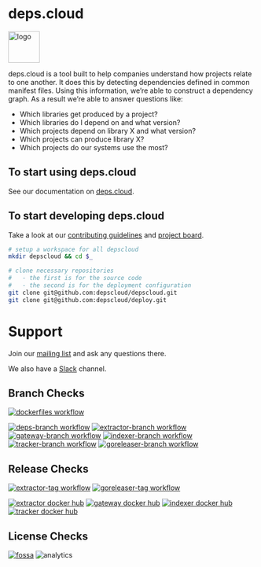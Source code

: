# deps.cloud

<img alt="logo" width="64" src="https://deps.cloud/favicons/android-chrome-512x512.png"/>

deps.cloud is a tool built to help companies understand how projects relate to one another.
It does this by detecting dependencies defined in common manifest files.
Using this information, we’re able to construct a dependency graph.
As a result we’re able to answer questions like:

* Which libraries get produced by a project?
* Which libraries do I depend on and what version?
* Which projects depend on library X and what version?
* Which projects can produce library X?
* Which projects do our systems use the most?

## To start using deps.cloud

See our documentation on [deps.cloud](https://deps.cloud/docs/).

## To start developing deps.cloud

Take a look at our [contributing guidelines] and [project board].

```bash
# setup a workspace for all depscloud
mkdir depscloud && cd $_

# clone necessary repositories
#   - the first is for the source code
#   - the second is for the deployment configuration
git clone git@github.com:depscloud/depscloud.git
git clone git@github.com:depscloud/deploy.git
```

[contributing guidelines]: https://deps.cloud/docs/contrib/
[project board]: https://github.com/orgs/depscloud/projects/1

# Support

Join our [mailing list] and ask any questions there.

We also have a [Slack] channel.

[mailing list]: https://groups.google.com/a/deps.cloud/forum/#!forum/community/join
[Slack]: https://depscloud.slack.com/join/shared_invite/zt-fd03dm8x-L5Vxh07smWr_vlK9Qg9q5A

## Branch Checks

[![dockerfiles workflow](https://github.com/depscloud/depscloud/workflows/dockerfiles/badge.svg?branch=main)](https://github.com/depscloud/depscloud/actions?query=workflow%3Adockerfiles+branch%3Amain)

[![deps-branch workflow](https://github.com/depscloud/depscloud/workflows/deps-branch/badge.svg?branch=main)](https://github.com/depscloud/depscloud/actions?query=workflow%3Adeps-branch+branch%3Amain)
[![extractor-branch workflow](https://github.com/depscloud/depscloud/workflows/extractor-branch/badge.svg?branch=main)](https://github.com/depscloud/depscloud/actions?query=workflow%3Aextractor-branch+branch%3Amain)
[![gateway-branch workflow](https://github.com/depscloud/depscloud/workflows/gateway-branch/badge.svg?branch=main)](https://github.com/depscloud/depscloud/actions?query=workflow%3Agateway-branch+branch%3Amain)
[![indexer-branch workflow](https://github.com/depscloud/depscloud/workflows/indexer-branch/badge.svg?branch=main)](https://github.com/depscloud/depscloud/actions?query=workflow%3Aindexer-branch+branch%3Amain)
[![tracker-branch workflow](https://github.com/depscloud/depscloud/workflows/tracker-branch/badge.svg?branch=main)](https://github.com/depscloud/depscloud/actions?query=workflow%3Atracker-branch+branch%3Amain)
[![goreleaser-branch workflow](https://github.com/depscloud/depscloud/workflows/goreleaser-branch/badge.svg?branch=main)](https://github.com/depscloud/depscloud/actions?query=workflow%3Agoreleaser-branch+branch%3Amain)

## Release Checks

[![extractor-tag workflow](https://github.com/depscloud/depscloud/workflows/extractor-tag/badge.svg)](https://github.com/depscloud/depscloud/actions?query=workflow%3Aextractor-tag+branch%3Amain)
[![goreleaser-tag workflow](https://github.com/depscloud/depscloud/workflows/goreleaser-tag/badge.svg)](https://github.com/depscloud/depscloud/actions?query=workflow%3Agoreleaser-tag+branch%3Amain)

[![extractor docker hub](https://img.shields.io/docker/v/depscloud/extractor?color=blue&label=extractor%20version&sort=semver)](https://hub.docker.com/r/depscloud/extractor/tags)
[![gateway docker hub](https://img.shields.io/docker/v/depscloud/gateway?color=blue&label=gateway%20version&sort=semver)](https://hub.docker.com/r/depscloud/gateway/tags)
[![indexer docker hub](https://img.shields.io/docker/v/depscloud/indexer?color=blue&label=indexer%20version&sort=semver)](https://hub.docker.com/r/depscloud/indexer/tags)
[![tracker docker hub](https://img.shields.io/docker/v/depscloud/tracker?color=blue&label=tracker%20version&sort=semver)](https://hub.docker.com/r/depscloud/tracker/tags)

## License Checks

[![fossa](https://app.fossa.com/api/projects/git%2Bgithub.com%2Fdepscloud%2Fdepscloud.svg?type=large)](https://app.fossa.com/projects/git%2Bgithub.com%2Fdepscloud%2Fdepscloud?ref=badge_large)
![analytics](https://www.google-analytics.com/collect?v=1&cid=555&t=pageview&ec=repo&ea=open&dp=depscloud&dt=depscloud&tid=UA-143087272-2)
